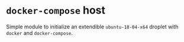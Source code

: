 # `docker-compose` host

Simple module to initialize an extendible `ubuntu-18-04-x64` droplet with `docker` and `docker-compose`.
